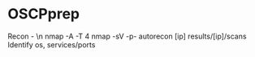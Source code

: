 # OSCPprep 
Recon - \n
nmap -A -T 4
nmap -sV -p- 
autorecon [ip]
  results/[ip]/scans
Identify os, services/ports
